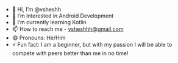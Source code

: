 - 👋 Hi, I’m @vsheshh
- 👀 I’m interested in Android Development
- 🌱 I’m currently learning Kotlin
- 📫 How to reach me - vsheshhh@gmail.com
- 😄 Pronouns: He/Him
- ⚡ Fun fact: I am a beginner, but with my passion I will be able to compete with peers better than me in no time!

<!---
vsheshh/vsheshh is a ✨ special ✨ repository because its `README.md` (this file) appears on your GitHub profile.
You can click the Preview link to take a look at your changes.
--->
